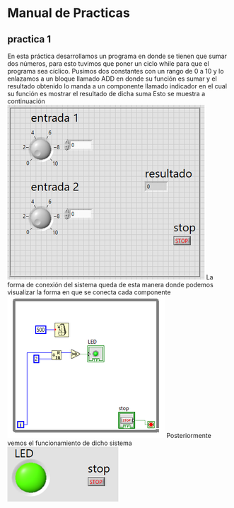 # Manual de Practicas 
## practica 1 
En esta práctica desarrollamos un programa en donde se tienen que sumar dos números, para esto tuvimos que poner un ciclo while para que el programa sea cíclico. Pusimos dos constantes con un rango de 0 a 10 y lo enlazamos a un bloque llamado ADD en donde su función es sumar y el resultado obtenido lo manda a un componente llamado indicador en el cual su función es mostrar el resultado de dicha suma
Esto se muestra a continuación 
<img src="bloques.PNG">
La forma de conexión del sistema queda de esta manera donde podemos visualizar la forma en que se conecta cada componente
<img src= "2.PNG">
Posteriormente vemos el funcionamiento de dicho sistema 
<img src="3.PNG">
